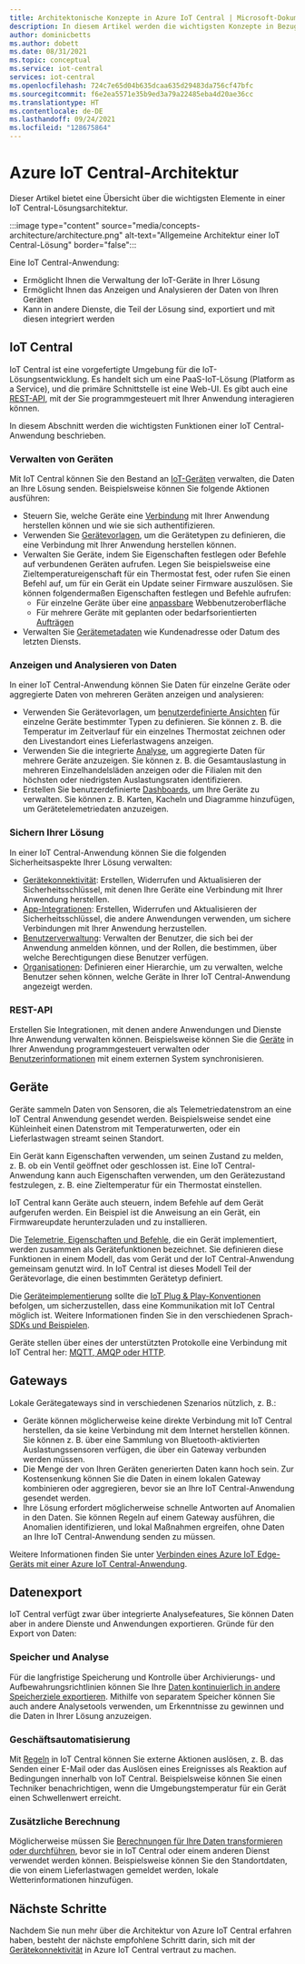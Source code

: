 ```yaml
---
title: Architektonische Konzepte in Azure IoT Central | Microsoft-Dokumentation
description: In diesem Artikel werden die wichtigsten Konzepte in Bezug auf die Architektur von Azure IoT Central vorgestellt.
author: dominicbetts
ms.author: dobett
ms.date: 08/31/2021
ms.topic: conceptual
ms.service: iot-central
services: iot-central
ms.openlocfilehash: 724c7e65d04b635dcaa635d29483da756cf47bfc
ms.sourcegitcommit: f6e2ea5571e35b9ed3a79a22485eba4d20ae36cc
ms.translationtype: HT
ms.contentlocale: de-DE
ms.lasthandoff: 09/24/2021
ms.locfileid: "128675864"
---
```

# <a name="azure-iot-central-architecture"></a>Azure IoT Central-Architektur

Dieser Artikel bietet eine Übersicht über die wichtigsten Elemente in einer IoT Central-Lösungsarchitektur.

:::image type="content" source="media/concepts-architecture/architecture.png" alt-text="Allgemeine Architektur einer IoT Central-Lösung" border="false":::

Eine IoT Central-Anwendung:

- Ermöglicht Ihnen die Verwaltung der IoT-Geräte in Ihrer Lösung
- Ermöglicht Ihnen das Anzeigen und Analysieren der Daten von Ihren Geräten
- Kann in andere Dienste, die Teil der Lösung sind, exportiert und mit diesen integriert werden

## <a name="iot-central"></a>IoT Central

IoT Central ist eine vorgefertigte Umgebung für die IoT-Lösungsentwicklung. Es handelt sich um eine PaaS-IoT-Lösung (Platform as a Service), und die primäre Schnittstelle ist eine Web-UI. Es gibt auch eine [REST-API](#rest-api), mit der Sie programmgesteuert mit Ihrer Anwendung interagieren können.

In diesem Abschnitt werden die wichtigsten Funktionen einer IoT Central-Anwendung beschrieben.

### <a name="manage-devices"></a>Verwalten von Geräten

Mit IoT Central können Sie den Bestand an [IoT-Geräten](#devices) verwalten, die Daten an Ihre Lösung senden. Beispielsweise können Sie folgende Aktionen ausführen:

- Steuern Sie, welche Geräte eine [Verbindung](concepts-get-connected.md) mit Ihrer Anwendung herstellen können und wie sie sich authentifizieren.
- Verwenden Sie [Gerätevorlagen](concepts-device-templates.md), um die Gerätetypen zu definieren, die eine Verbindung mit Ihrer Anwendung herstellen können.
- Verwalten Sie Geräte, indem Sie Eigenschaften festlegen oder Befehle auf verbundenen Geräten aufrufen. Legen Sie beispielsweise eine Zieltemperatureigenschaft für ein Thermostat fest, oder rufen Sie einen Befehl auf, um für ein Gerät ein Update seiner Firmware auszulösen. Sie können folgendermaßen Eigenschaften festlegen und Befehle aufrufen:
  - Für einzelne Geräte über eine [anpassbare](concepts-device-templates.md#views) Webbenutzeroberfläche
  - Für mehrere Geräte mit geplanten oder bedarfsorientierten [Aufträgen](howto-manage-devices-in-bulk.md)
- Verwalten Sie [Gerätemetadaten](concepts-device-templates.md#cloud-properties) wie Kundenadresse oder Datum des letzten Diensts.

### <a name="view-and-analyze-data"></a>Anzeigen und Analysieren von Daten

In einer IoT Central-Anwendung können Sie Daten für einzelne Geräte oder aggregierte Daten von mehreren Geräten anzeigen und analysieren:

- Verwenden Sie Gerätevorlagen, um [benutzerdefinierte Ansichten](howto-set-up-template.md#views) für einzelne Geräte bestimmter Typen zu definieren. Sie können z. B. die Temperatur im Zeitverlauf für ein einzelnes Thermostat zeichnen oder den Livestandort eines Lieferlastwagens anzeigen.
- Verwenden Sie die integrierte [Analyse](tutorial-use-device-groups.md), um aggregierte Daten für mehrere Geräte anzuzeigen. Sie können z. B. die Gesamtauslastung in mehreren Einzelhandelsläden anzeigen oder die Filialen mit den höchsten oder niedrigsten Auslastungsraten identifizieren.
- Erstellen Sie benutzerdefinierte [Dashboards](howto-manage-dashboards.md), um Ihre Geräte zu verwalten. Sie können z. B. Karten, Kacheln und Diagramme hinzufügen, um Gerätetelemetriedaten anzuzeigen.  

### <a name="secure-your-solution"></a>Sichern Ihrer Lösung

In einer IoT Central-Anwendung können Sie die folgenden Sicherheitsaspekte Ihrer Lösung verwalten:

- [Gerätekonnektivität](concepts-get-connected.md): Erstellen, Widerrufen und Aktualisieren der Sicherheitsschlüssel, mit denen Ihre Geräte eine Verbindung mit Ihrer Anwendung herstellen.
- [App-Integrationen](howto-authorize-rest-api.md#get-an-api-token): Erstellen, Widerrufen und Aktualisieren der Sicherheitsschlüssel, die andere Anwendungen verwenden, um sichere Verbindungen mit Ihrer Anwendung herzustellen.
- [Benutzerverwaltung](howto-manage-users-roles.md): Verwalten der Benutzer, die sich bei der Anwendung anmelden können, und der Rollen, die bestimmen, über welche Berechtigungen diese Benutzer verfügen.
- [Organisationen](howto-create-organizations.md): Definieren einer Hierarchie, um zu verwalten, welche Benutzer sehen können, welche Geräte in Ihrer IoT Central-Anwendung angezeigt werden.

### <a name="rest-api"></a>REST-API

Erstellen Sie Integrationen, mit denen andere Anwendungen und Dienste Ihre Anwendung verwalten können. Beispielsweise können Sie die [Geräte](howto-control-devices-with-rest-api.md) in Ihrer Anwendung programmgesteuert verwalten oder [Benutzerinformationen](howto-manage-users-roles-with-rest-api.md) mit einem externen System synchronisieren.

## <a name="devices"></a>Geräte

Geräte sammeln Daten von Sensoren, die als Telemetriedatenstrom an eine IoT Central Anwendung gesendet werden. Beispielsweise sendet eine Kühleinheit einen Datenstrom mit Temperaturwerten, oder ein Lieferlastwagen streamt seinen Standort.

Ein Gerät kann Eigenschaften verwenden, um seinen Zustand zu melden, z. B. ob ein Ventil geöffnet oder geschlossen ist. Eine IoT Central-Anwendung kann auch Eigenschaften verwenden, um den Gerätezustand festzulegen, z. B. eine Zieltemperatur für ein Thermostat einstellen.

IoT Central kann Geräte auch steuern, indem Befehle auf dem Gerät aufgerufen werden. Ein Beispiel ist die Anweisung an ein Gerät, ein Firmwareupdate herunterzuladen und zu installieren.

Die [Telemetrie, Eigenschaften und Befehle](concepts-telemetry-properties-commands.md), die ein Gerät implementiert, werden zusammen als Gerätefunktionen bezeichnet. Sie definieren diese Funktionen in einem Modell, das vom Gerät und der IoT Central-Anwendung gemeinsam genutzt wird. In IoT Central ist dieses Modell Teil der Gerätevorlage, die einen bestimmten Gerätetyp definiert.

Die [Geräteimplementierung](tutorial-connect-device.md) sollte die [IoT Plug & Play-Konventionen](../../iot-develop/concepts-convention.md) befolgen, um sicherzustellen, dass eine Kommunikation mit IoT Central möglich ist. Weitere Informationen finden Sie in den verschiedenen Sprach-[SDKs und Beispielen](../../iot-develop/libraries-sdks.md).

Geräte stellen über eines der unterstützten Protokolle eine Verbindung mit IoT Central her: [MQTT, AMQP oder HTTP](../../iot-hub/iot-hub-devguide-protocols.md).

## <a name="gateways"></a>Gateways

Lokale Gerätegateways sind in verschiedenen Szenarios nützlich, z. B.:

- Geräte können möglicherweise keine direkte Verbindung mit IoT Central herstellen, da sie keine Verbindung mit dem Internet herstellen können. Sie können z. B. über eine Sammlung von Bluetooth-aktivierten Auslastungssensoren verfügen, die über ein Gateway verbunden werden müssen.
- Die Menge der von Ihren Geräten generierten Daten kann hoch sein. Zur Kostensenkung können Sie die Daten in einem lokalen Gateway kombinieren oder aggregieren, bevor sie an Ihre IoT Central-Anwendung gesendet werden.
- Ihre Lösung erfordert möglicherweise schnelle Antworten auf Anomalien in den Daten. Sie können Regeln auf einem Gateway ausführen, die Anomalien identifizieren, und lokal Maßnahmen ergreifen, ohne Daten an Ihre IoT Central-Anwendung senden zu müssen.

Weitere Informationen finden Sie unter [Verbinden eines Azure IoT Edge-Geräts mit einer Azure IoT Central-Anwendung](concepts-iot-edge.md).

## <a name="data-export"></a>Datenexport

IoT Central verfügt zwar über integrierte Analysefeatures, Sie können Daten aber in andere Dienste und Anwendungen exportieren. Gründe für den Export von Daten:

### <a name="storage-and-analysis"></a>Speicher und Analyse

Für die langfristige Speicherung und Kontrolle über Archivierungs- und Aufbewahrungsrichtlinien können Sie Ihre [Daten kontinuierlich in andere Speicherziele exportieren](howto-export-data.md). Mithilfe von separatem Speicher können Sie auch andere Analysetools verwenden, um Erkenntnisse zu gewinnen und die Daten in Ihrer Lösung anzuzeigen.

### <a name="business-automation"></a>Geschäftsautomatisierung

Mit [Regeln](howto-configure-rules-advanced.md) in IoT Central können Sie externe Aktionen auslösen, z. B. das Senden einer E-Mail oder das Auslösen eines Ereignisses als Reaktion auf Bedingungen innerhalb von IoT Central. Beispielsweise können Sie einen Techniker benachrichtigen, wenn die Umgebungstemperatur für ein Gerät einen Schwellenwert erreicht.

### <a name="additional-computation"></a>Zusätzliche Berechnung

Möglicherweise müssen Sie [Berechnungen für Ihre Daten transformieren oder durchführen](howto-transform-data.md), bevor sie in IoT Central oder einem anderen Dienst verwendet werden können. Beispielsweise können Sie den Standortdaten, die von einem Lieferlastwagen gemeldet werden, lokale Wetterinformationen hinzufügen.

## <a name="next-steps"></a>Nächste Schritte

Nachdem Sie nun mehr über die Architektur von Azure IoT Central erfahren haben, besteht der nächste empfohlene Schritt darin, sich mit der [Gerätekonnektivität](concepts-get-connected.md) in Azure IoT Central vertraut zu machen.
